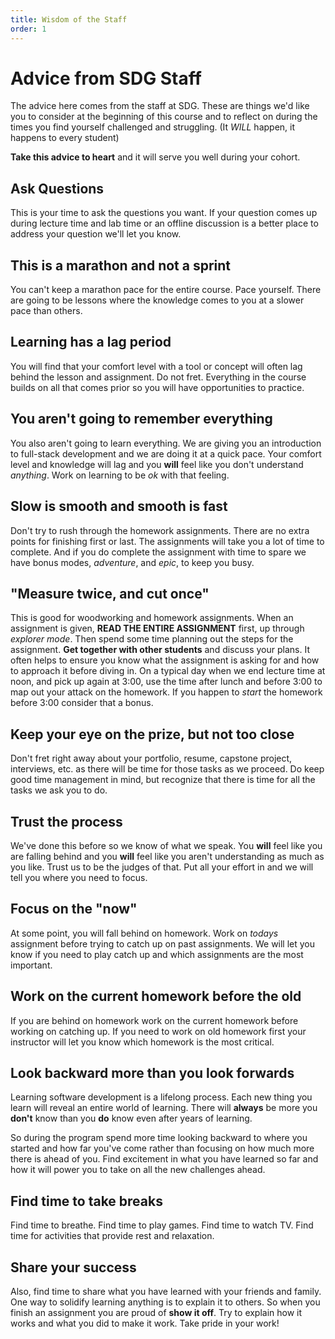 ```yaml
---
title: Wisdom of the Staff
order: 1
---
```


# Advice from SDG Staff

The advice here comes from the staff at SDG. These are things we'd like you to
consider at the beginning of this course and to reflect on during the times you
find yourself challenged and struggling. (It _WILL_ happen, it happens to every
student)

**Take this advice to heart** and it will serve you well during your cohort.

## Ask Questions

This is your time to ask the questions you want. If your question comes up
during lecture time and lab time or an offline discussion is a better place to
address your question we'll let you know.

## This is a marathon and not a sprint

You can't keep a marathon pace for the entire course. Pace yourself. There are
going to be lessons where the knowledge comes to you at a slower pace than
others.

## Learning has a lag period

You will find that your comfort level with a tool or concept will often lag
behind the lesson and assignment. Do not fret. Everything in the course builds
on all that comes prior so you will have opportunities to practice.

## You aren't going to remember everything

You also aren't going to learn everything. We are giving you an introduction to
full-stack development and we are doing it at a quick pace. Your comfort level
and knowledge will lag and you **will** feel like you don't understand
_anything_. Work on learning to be _ok_ with that feeling.

## Slow is smooth and smooth is fast

Don't try to rush through the homework assignments. There are no extra points
for finishing first or last. The assignments will take you a lot of time to
complete. And if you do complete the assignment with time to spare we have bonus
modes, _adventure_, and _epic_, to keep you busy.

## "Measure twice, and cut once"

This is good for woodworking and homework assignments. When an assignment is
given, **READ THE ENTIRE ASSIGNMENT** first, up through _explorer mode_. Then
spend some time planning out the steps for the assignment. **Get together with
other students** and discuss your plans. It often helps to ensure you know what
the assignment is asking for and how to approach it before diving in. On a
typical day when we end lecture time at noon, and pick up again at 3:00, use the
time after lunch and before 3:00 to map out your attack on the homework. If you
happen to _start_ the homework before 3:00 consider that a bonus.

## Keep your eye on the prize, but not too close

Don't fret right away about your portfolio, resume, capstone project,
interviews, etc. as there will be time for those tasks as we proceed. Do keep
good time management in mind, but recognize that there is time for all the tasks
we ask you to do.

## Trust the process

We've done this before so we know of what we speak. You **will** feel like you
are falling behind and you **will** feel like you aren't understanding as much
as you like. Trust us to be the judges of that. Put all your effort in and we
will tell you where you need to focus.

## Focus on the "now"

At some point, you will fall behind on homework. Work on _todays_ assignment
before trying to catch up on past assignments. We will let you know if you need
to play catch up and which assignments are the most important.

## Work on the current homework before the old

If you are behind on homework work on the current homework before working on
catching up. If you need to work on old homework first your instructor will let
you know which homework is the most critical.

## Look backward more than you look forwards

Learning software development is a lifelong process. Each new thing you learn
will reveal an entire world of learning. There will **always** be more you
**don't** know than you **do** know even after years of learning.

So during the program spend more time looking backward to where you started and
how far you've come rather than focusing on how much more there is ahead of you.
Find excitement in what you have learned so far and how it will power you to
take on all the new challenges ahead.

## Find time to take breaks

Find time to breathe. Find time to play games. Find time to watch TV. Find time
for activities that provide rest and relaxation.

## Share your success

Also, find time to share what you have learned with your friends and family. One
way to solidify learning anything is to explain it to others. So when you finish
an assignment you are proud of **show it off**. Try to explain how it works and
what you did to make it work. Take pride in your work!
